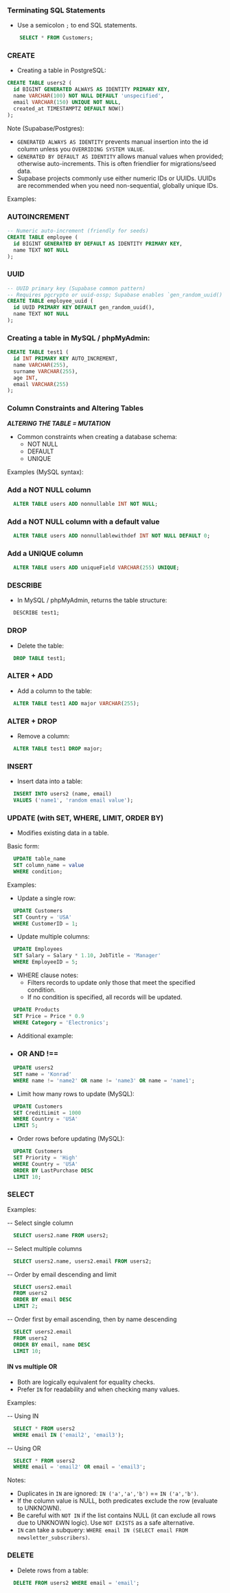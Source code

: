 
### Terminating SQL Statements

- Use a semicolon `;` to end SQL statements.

```sql
    SELECT * FROM Customers;
```

### CREATE

- Creating a table in PostgreSQL:

```sql
CREATE TABLE users2 (
  id BIGINT GENERATED ALWAYS AS IDENTITY PRIMARY KEY,
  name VARCHAR(100) NOT NULL DEFAULT 'unspecified',
  email VARCHAR(150) UNIQUE NOT NULL,
  created_at TIMESTAMPTZ DEFAULT NOW()
);
```

Note (Supabase/Postgres):
- `GENERATED ALWAYS AS IDENTITY` prevents manual insertion into the id column unless you `OVERRIDING SYSTEM VALUE`.
- `GENERATED BY DEFAULT AS IDENTITY` allows manual values when provided; otherwise auto-increments. This is often friendlier for migrations/seed data.
- Supabase projects commonly use either numeric IDs or UUIDs. UUIDs are recommended when you need non-sequential, globally unique IDs.

Examples:

### AUTOINCREMENT
```sql
-- Numeric auto-increment (friendly for seeds)
CREATE TABLE employee (
  id BIGINT GENERATED BY DEFAULT AS IDENTITY PRIMARY KEY,
  name TEXT NOT NULL
);
```

### UUID
```sql
-- UUID primary key (Supabase common pattern)
-- Requires pgcrypto or uuid-ossp; Supabase enables `gen_random_uuid()` by default
CREATE TABLE employee_uuid (
  id UUID PRIMARY KEY DEFAULT gen_random_uuid(),
  name TEXT NOT NULL
);
```

### Creating a table in MySQL / phpMyAdmin:
```sql
CREATE TABLE test1 (
  id INT PRIMARY KEY AUTO_INCREMENT,
  name VARCHAR(255),
  surname VARCHAR(255),
  age INT,
  email VARCHAR(255)
);
```

### Column Constraints and Altering Tables

***ALTERING THE TABLE = MUTATION***

- Common constraints when creating a database schema:
  - NOT NULL
  - DEFAULT
  - UNIQUE

Examples (MySQL syntax):

### Add a NOT NULL column
```sql
  ALTER TABLE users ADD nonnullable INT NOT NULL;
```

### Add a NOT NULL column with a default value
```sql
  ALTER TABLE users ADD nonnullablewithdef INT NOT NULL DEFAULT 0;
```
### Add a UNIQUE column
```sql
  ALTER TABLE users ADD uniqueField VARCHAR(255) UNIQUE;
```

### DESCRIBE
- In MySQL / phpMyAdmin, returns the table structure:

```sql
  DESCRIBE test1;
```

### DROP
- Delete the table:

```sql
  DROP TABLE test1;
```

### ALTER + ADD
- Add a column to the table:

```sql
  ALTER TABLE test1 ADD major VARCHAR(255);
```

### ALTER + DROP
- Remove a column:

```sql
  ALTER TABLE test1 DROP major;
```

### INSERT
- Insert data into a table:

```sql
  INSERT INTO users2 (name, email)
  VALUES ('name1', 'random email value');
```

### UPDATE (with SET, WHERE, LIMIT, ORDER BY)
- Modifies existing data in a table.

Basic form:

```sql
  UPDATE table_name
  SET column_name = value
  WHERE condition;
```

Examples:
- Update a single row:

```sql
  UPDATE Customers
  SET Country = 'USA'
  WHERE CustomerID = 1;
```

- Update multiple columns:

```sql
  UPDATE Employees
  SET Salary = Salary * 1.10, JobTitle = 'Manager'
  WHERE EmployeeID = 5;
```

- WHERE clause notes:
  - Filters records to update only those that meet the specified condition.
  - If no condition is specified, all records will be updated.

```sql
  UPDATE Products
  SET Price = Price * 0.9
  WHERE Category = 'Electronics';
```

- Additional example:
- ### OR AND !==

```sql
  UPDATE users2
  SET name = 'Konrad'
  WHERE name != 'name2' OR name != 'name3' OR name = 'name1';
```

- Limit how many rows to update (MySQL):

```sql
  UPDATE Customers
  SET CreditLimit = 1000
  WHERE Country = 'USA'
  LIMIT 5;
```

- Order rows before updating (MySQL):

```sql
  UPDATE Customers
  SET Priority = 'High'
  WHERE Country = 'USA'
  ORDER BY LastPurchase DESC
  LIMIT 10;
```

### SELECT

Examples:

-- Select single column
```sql
  SELECT users2.name FROM users2;
```

-- Select multiple columns

```sql
  SELECT users2.name, users2.email FROM users2;
```

-- Order by email descending and limit
```sql
  SELECT users2.email
  FROM users2
  ORDER BY email DESC
  LIMIT 2;
```

-- Order first by email ascending, then by name descending
```sql
  SELECT users2.email
  FROM users2
  ORDER BY email, name DESC
  LIMIT 10;
```

#### IN vs multiple OR

- Both are logically equivalent for equality checks.
- Prefer `IN` for readability and when checking many values.

Examples:

-- Using IN
```sql
  SELECT * FROM users2
  WHERE email IN ('email2', 'email3');
```

-- Using OR
```sql
  SELECT * FROM users2
  WHERE email = 'email2' OR email = 'email3';
```

Notes:
- Duplicates in `IN` are ignored: `IN ('a','a','b')` == `IN ('a','b')`.
- If the column value is NULL, both predicates exclude the row (evaluate to UNKNOWN).
- Be careful with `NOT IN` if the list contains NULL (it can exclude all rows due to UNKNOWN logic). Use `NOT EXISTS` as a safe alternative.
- `IN` can take a subquery: `WHERE email IN (SELECT email FROM newsletter_subscribers)`.

### DELETE

- Delete rows from a table:
```sql
  DELETE FROM users2 WHERE email = 'email';
```
